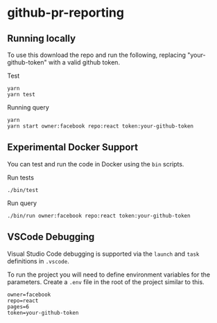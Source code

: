 # github-pr-reporting

## Running locally

To use this download the repo and run the following, replacing "your-github-token" with a valid github token.

Test

```
yarn
yarn test
```

Running query

```
yarn
yarn start owner:facebook repo:react token:your-github-token
```

## Experimental Docker Support

You can test and run the code in Docker using the `bin` scripts.

Run tests

`./bin/test`

Run query

`./bin/run owner:facebook repo:react token:your-github-token`

## VSCode Debugging

Visual Studio Code debugging is supported via the `launch` and `task` definitions in `.vscode`.

To run the project you will need to define environment variables for the parameters. Create a `.env` file in the root of the project similar to this.

```
owner=facebook
repo=react
pages=6
token=your-github-token
```

